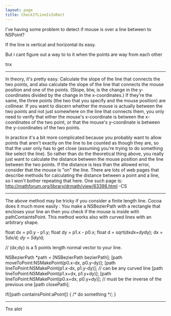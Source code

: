 ```yaml
---
layout: page
title: CheckIfLineIsInRect
---
```




I've having some problem to detect if mouse is over a line between to NSPoint?

If the line is vertical and horizontal its easy.

But i cant figure out a way to to it when the points are way from each other

tnx

----

In theory, it's pretty easy. Calculate the slope of the line that connects the two points, and also calculate the slope of the line that connects the mouse position and one of the points. (Slope, btw, is the change in the y-coordinates divided by the change in the x-coordinates.) If they're the same, the three points (the two that you specify and the mouse position) are collinear. If you want to discern whether the mouse is actually between the two points and not just somewhere on the line that connects them, you only need to verify that either the mouse's x-coordinate is between the x-coordinates of the two point, or that the mouse's y-coordinate is between the y-coordinates of the two points.

In practice it's a bit more complicated because you probably want to allow points that aren't exactly on the line to be counted as though they are, so that the user only has to get close (assuming you're trying to do something like select the line). So rather than do the theoretical thing above, you really just want to calculate the distance between the mouse position and the line between the two points. If the distance is less than the allowed error, consider that the mouse is "on" the line. There are lots of web pages that describe methods for calculating the distance between a point and a line, so I won't bother repeating that here. One such page is: http://mathforum.org/library/drmath/view/63398.html
-CS

----

The above method may be tricky if you consider a finite length line. Cocoa does it much more easily : You make a NSBezierPath with a rectangle that encloses your line an then you check if the mouse is inside with pathContaintsPoint. This method works also with curved lines with an arbitrary shape.

    

float dx = p0.y - p1.y;
float dy = p1.x - p0.x;
float d = sqrt(dx*dx+dy*dy);
dx = 5*dx/d;
dy = 5*dy/d;

// (dx;dy) is a 5 points length normal vector to your line.
		
NSBezierPath *path = [NSBezierPath bezierPath];
[path moveToPoint:NSMakePoint(p0.x-dx, p0.y-dy)];
[path lineToPoint:NSMakePoint(p1.x-dx, p1.y-dy)]; // can be any curved line
[path lineToPoint:NSMakePoint(p1.x+dx, p1.y+dy)];
[path lineToPoint:NSMakePoint(p0.x+dx, p0.y+dy)]; // must be the inverse of the previous one
[path closePath];
		
if([path containsPoint:aPoint])
		{
			/* do something */;
		}



----

Tnx alot

